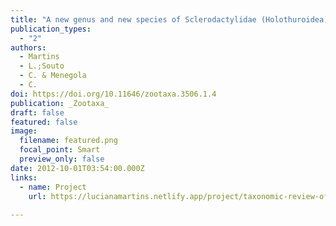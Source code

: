 ```yaml
---
title: "A new genus and new species of Sclerodactylidae (Holothuroidea) from the Southwestern Atlantic coast"
publication_types:
  - "2"
authors:
  - Martins
  - L.;Souto
  - C. & Menegola
  - C.
doi: https://doi.org/10.11646/zootaxa.3506.1.4
publication: _Zootaxa_
draft: false
featured: false
image:
  filename: featured.png
  focal_point: Smart
  preview_only: false
date: 2012-10-01T03:54:00.000Z
links:
  - name: Project
    url: https://lucianamartins.netlify.app/project/taxonomic-review-of-the-shallow-water-brazilian-holothuroids-project/
    
---
```

